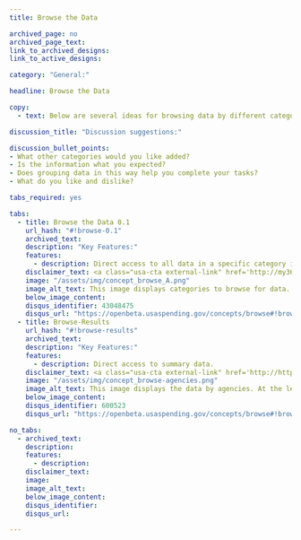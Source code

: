 ```yaml
---
title: Browse the Data

archived_page: no
archived_page_text:
link_to_archived_designs:
link_to_active_designs:

category: "General:"

headline: Browse the Data

copy:
  - text: Below are several ideas for browsing data by different categories. The Agencies, Recipients, and NAICS headings link to interactive pages. Please take a look and give us your feedback in the discussion section at the bottom of each tab.

discussion_title: "Discussion suggestions:"

discussion_bullet_points:
- What other categories would you like added?
- Is the information what you expected?
- Does grouping data in this way help you complete your tasks?
- What do you like and dislike?

tabs_required: yes

tabs:
  - title: Browse the Data 0.1
    url_hash: "#!browse-0.1"
    archived_text:
    description: "Key Features:"
    features:
      - description: Direct access to all data in a specific category in one place.
    disclaimer_text: <a class="usa-cta external-link" href='http://my36m8.axshare.com/browse.html' target="_blank">View an interactive version of the below image</a>
    image: "/assets/img/concept_browse_A.png"
    image_alt_text: This image displays categories to browse for data.  At the left are links to Organizations, Spending Categories, and Industry Codes categories.  In the center of the page are links to the same categories but without the specific headings.
    below_image_content:
    disqus_identifier: 43048475
    disqus_url: "https://openbeta.usaspending.gov/concepts/browse#!browse-0.1"
  - title: Browse-Results
    url_hash: "#!browse-results"
    archived_text:
    description: "Key Features:"
    features:
      - description: Direct access to summary data.
    disclaimer_text: <a class="usa-cta external-link" href='http://http://my36m8.axshare.com/#g=1&p=browse_-_agencies.html' target="_blank">View an interactive version of the below image</a>
    image: "/assets/img/concept_browse-agencies.png"
    image_alt_text: This image displays the data by agencies. At the left are links to the sub-tier agencies and at the right are links to the parent agencies.
    below_image_content:
    disqus_identifier: 600523
    disqus_url: "https://openbeta.usaspending.gov/concepts/browse#!browse-results"

no_tabs:
  - archived_text:
    description:
    features:
      - description:
    disclaimer_text:
    image:
    image_alt_text:
    below_image_content:
    disqus_identifier:
    disqus_url:

---
```

